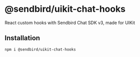 # @sendbird/uikit-chat-hooks

React custom hooks with Sendbird Chat SDK v3, made for UIKit

## Installation

```sh
npm i @sendbird/uikit-chat-hooks
```
